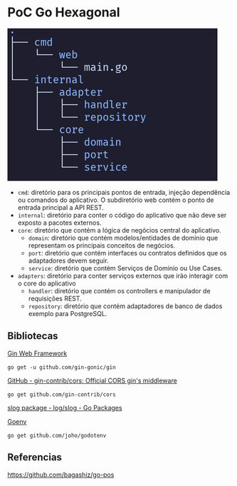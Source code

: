 # PoC Go Hexagonal

![Hexagonal Structure](./assets/hexagonal-structure.png)

- `cmd`: diretório para os principais pontos de entrada, injeção dependência ou comandos do aplicativo. O subdiretório web contém o ponto de entrada principal a API REST.
- `internal`: diretório para conter o código do aplicativo que não deve ser exposto a pacotes externos.
- `core`: diretório que contém a lógica de negócios central do aplicativo.
  - `domain`: diretório que contém modelos/entidades de domínio que representam os principais conceitos de negócios.
  - `port`: diretório que contém interfaces ou contratos definidos que os adaptadores devem seguir.
  - `service`: diretório que contém Serviços de Domínio ou Use Cases.
- `adapters`: diretório para conter serviços externos que irão interagir com o core do aplicativo
  - `handler`: diretório que contém os controllers e manipulador de requisições REST.
  - `repository`: diretório que contém adaptadores de banco de dados exemplo para PostgreSQL.


## Bibliotecas

[Gin Web Framework](https://gin-gonic.com/)

```shell
go get -u github.com/gin-gonic/gin
```

[GitHub - gin-contrib/cors: Official CORS gin's middleware](http://github.com/gin-contrib/cors)

```shell
go get github.com/gin-contrib/cors
```

[slog package - log/slog - Go Packages](https://pkg.go.dev/log/slog)

[Goenv](https://github.com/joho/godotenv)

```shell
go get github.com/joho/godotenv
```

## Referencias

https://github.com/bagashiz/go-pos